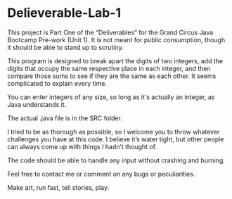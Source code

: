 # Delieverable-Lab-1

This project is Part One of the “Deliverables” for the Grand Circus Java Bootcamp Pre-work (Unit 1). It is not meant for public consumption, though it should be able to stand up to scrutiny. 

This program is designed to break apart the digits of two integers, add the digits that occupy the same respective place in each integer, and then compare those sums to see if they are the same as each other. It seems complicated to explain every time.

You can enter integers of any size, so long as it's actually an integer, as Java understands it.

The actual .java file is in the SRC folder. 

I tried to be as thorough as possible, so I welcome you to throw whatever challenges you have at this code. I believe it’s water tight, but other people can always come up with things I hadn’t thought of.

The code should be able to handle any input without crashing and burning. 

Feel free to contact me or comment on any bugs or peculiarities. 






















Make art, run fast, tell stories, play. 
